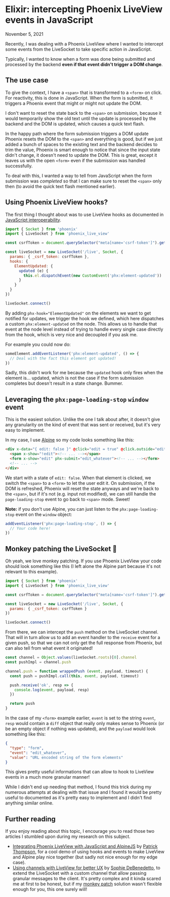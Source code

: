 # Elixir: intercepting Phoenix LiveView events in JavaScript
November 5, 2021

Recently, I was dealing with a Phoenix LiveView where I wanted to
intercept some events from the LiveSocket to take specific action in
JavaScript.

Typically, I wanted to know when a form was done being submitted and
processed by the backend **even if that event didn't trigger a DOM
change**.

## The use case

To give the context, I have a `<span>` that is transformed to a `<form>`
on click. For reactivity, this is done in JavaScript. When the form is
submitted, it triggers a Phoenix event that might or might not update
the DOM.

I don't want to reset the state back to the `<span>` on submission,
because it would temporarily show the old text until the update is
processed by the backend and the DOM is updated, which causes a quick
text flash.

In the happy path where the form submission triggers a DOM update
Phoenix resets the DOM to the `<span>` and everything is good, but
if we just added a bunch of spaces to the existing text and the backend
decides to trim the value, Phoenix is smart enough to notice that since
the input state didn't change, it doesn't need to update the DOM. This
is great, except it leaves us with the open `<form>` even if the
submission was handled successfully.

To deal with this, I wanted a way to tell from JavaScript when the form
submission was *completed* so that I can make sure to reset the `<span>`
only then (to avoid the quick text flash mentioned earlier).

## Using Phoenix LiveView hooks?

The first thing I thought about was to use LiveView hooks as documented
in [JavaScript interoperability](https://hexdocs.pm/phoenix_live_view/js-interop.html).

```js
import { Socket } from 'phoenix'
import { LiveSocket } from 'phoenix_live_view'

const csrfToken = document.querySelector("meta[name='csrf-token']").getAttribute('content')

const liveSocket = new LiveSocket('/live', Socket, {
  params: { _csrf_token: csrfToken },
  hooks: {
    ElementUpdated: {
      updated (e) {
        this.el.dispatchEvent(new CustomEvent('phx:element-updated'))
      }
    }
  }
})

liveSocket.connect()
```

By adding `phx-hook="ElementUpdated"` on the elements we want to get
notified for updates, we trigger the hook we defined, which here
dispatches a custom `phx:element-updated` on the node. This allows us to
handle that event at the node level instead of trying to handle every
single case directly from the hook, which is very nice and decoupled if
you ask me.

For example you could now do:

```js
someElement.addEventListener('phx:element-updated', () => {
  // Deal with the fact this element got updated!
})
```

Sadly, this didn't work for me because the `updated` hook only fires
when the element is... updated, which is not the case if the form
submission completes but doesn't result in a state change. Bummer.

## Leveraging the `phx:page-loading-stop` `window` event

This is the easiest solution. Unlike the one I talk about after, it
doesn't give any granularity on the kind of event that was sent or
received, but it's very easy to implement.

In my case, I use [Alpine](https://alpinejs.dev/) so my code looks something like this:

```html
<div x-data="{ edit: false }" @click="edit = true" @click.outside="edit = false" @phx:page-loading-stop.window="edit = false">
  <span x-show="!edit"><!-- ... --></span>
  <form x-show="edit" phx-submit="edit_whatever"><!-- ... --></form>
  <!-- ... -->
</div>
```

We start with a state of `edit: false`. When that element is clicked, we
switch the `<span>` to a `<form>` to let the user edit it. On
submission, if the DOM is refreshed, Phoenix will reset the state
anyways and we're back to the `<span>`, but if it's not (e.g. input not
modified), we can still handle the `page-loading-stop` event to go back
to `<span>` mode. Sweet!

<div class="note">

**Note:** if you don't use Alpine, you can just listen to the
`phx:page-loading-stop` event on the `window` object:

```js
addEventListener('phx:page-loading-stop', () => {
  // Your code here!
})
```

</div>

## Monkey patching the LiveSocket 🙈

Oh yeah, we love monkey patching. If you use Phoenix LiveView your code
should look something like this (I left alone the Alpine part because
it's not relevant to this example).

```js
import { Socket } from 'phoenix'
import { LiveSocket } from 'phoenix_live_view'

const csrfToken = document.querySelector("meta[name='csrf-token']").getAttribute('content')

const liveSocket = new LiveSocket('/live', Socket, {
  params: { _csrf_token: csrfToken }
})

liveSocket.connect()
```

From there, we can intercept the `push` method on the LiveSocket
channel. That will in turn allow us to add an event handler to the
`receive` event for a given push, so that we can not only get the full
response from Phoenix, but can also tell from what event it originated!

```js
const channel = Object.values(liveSocket.roots)[0].channel
const pushImpl = channel.push

channel.push = function wrappedPush (event, payload, timeout) {
  const push = pushImpl.call(this, event, payload, timeout)

  push.receive('ok', resp => {
    console.log(event, payload, resp)
  })

  return push
}
```

In the case of my `<form>` example earlier, `event` is set to the string
`event`, `resp` would contain a `diff` object that really only makes
sense to Phoenix (or be an empty object if nothing was updated), and the
`payload` would look something like this:

```json
{
  "type": "form",
  "event": "edit_whatever",
  "value": "URL encoded string of the form elements"
}
```

This gives pretty useful informations that can allow to hook to LiveView
events in a much more granular manner!

While I didn't end up needing that method, I found this trick during my
numerous attempts at dealing with that issue and I found it would be
pretty useful to documented as it's pretty easy to implement and I
didn't find anything similar online.

## Further reading

If you enjoy reading about this topic, I encourage you to read those two
articles I stumbled upon during my research on this subject.

* [Integrating Phoenix LiveView with JavaScript and AlpineJS](http://blog.pthompson.org/alpine-js-and-liveview)
  by [Patrick Thompson](http://blog.pthompson.org/), for a cool demo of
  using hooks and events to make LiveView and Alpine play nice together
  (but sadly not nice enough for my edge case).
* [Using channels with LiveView for better UX](https://elixirschool.com/blog/live-view-with-channels/)
  by [Sophie DeBenedetto](https://twitter.com/sm_debenedetto), to extend
  the LiveSocket with a custom channel that allow passing granular
  messages to the client. It's pretty complex and it kinda scared me at
  first to be honest, but if my [monkey patch](monkey-patching-the-livesocket)
  solution wasn't flexible enough for you, this one surely will!
